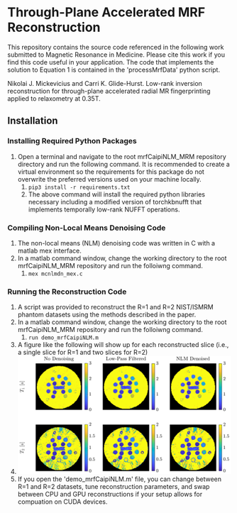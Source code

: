 # Through-Plane Accelerated MRF Reconstruction

This repository contains the source code referenced in the following work submitted to Magnetic Resonance in Medicine. Please cite this work if you find this code useful in your application. The code that implements the solution to Equation 1 is contained in the 'processMrfData' python script. 

Nikolai J. Mickevicius and Carri K. Glide-Hurst. Low-rank inversion reconstruction for through-plane accelerated radial MR fingerprinting applied to relaxometry at 0.35T.

## Installation

### Installing Required Python Packages
1. Open a terminal and navigate to the root mrfCaipiNLM_MRM repository directory and run the following command. It is recommended to create a virtual environment so the requirements for this package do not overwrite the preferred versions used on your machine locally.
    1. ```pip3 install -r requirements.txt```
    2. The above command will install the required python libraries necessary including a modified version of torchkbnufft that implements temporally low-rank NUFFT operations.

### Compiling Non-Local Means Denoising Code
1. The non-local means (NLM) denoising code was written in C with a matlab mex interface. 
2. In a matlab command window, change the working directory to the root mrfCaipiNLM_MRM repository and run the folloiwng command.
    1. ```mex mcnlmdn_mex.c```

### Running the Reconstruction Code 
1. A script was provided to reconstruct the R=1 and R=2 NIST/ISMRM phantom datasets using the methods described in the paper.
2. In a matlab command window, change the working directory to the root mrfCaipiNLM_MRM repository and run the folloiwng command.
    1. ```run demo_mrfCaipiNLM.m```
3. A figure like the following will show up for each reconstructed slice (i.e., a single slice for R=1 and two slices for R=2)
4. ![Alt text](data/examplePlot.png?raw=true "Title")
5. If you open the 'demo_mrfCaipiNLM.m' file, you can change between R=1 and R=2 datasets, tune reconstruction parameters, and swap between CPU and GPU reconstructions if your setup allows for compuation on CUDA devices. 

